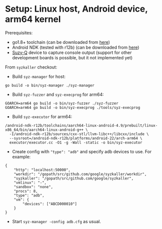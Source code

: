 # Setup: Linux host, Android device, arm64 kernel

Prerequisites:
 - go1.8+ toolchain (can be downloaded from [here](https://golang.org/dl/))
 - Android NDK (tested with r12b) (can be downloaded from [here](https://developer.android.com/ndk/downloads/index.html))
 - [Suzy-Q](https://chromium.googlesource.com/chromiumos/platform/ec/+/master/docs/case_closed_debugging.md) device to capture console output (support for other development boards is possible, but it not implemented yet)

From `syzkaller` checkout:
 - Build `syz-manager` for host:
```
go build -o bin/syz-manager ./syz-manager
```

 - Build `syz-fuzzer` and `syz-execprog` for arm64:
```
GOARCH=arm64 go build -o bin/syz-fuzzer ./syz-fuzzer
GOARCH=arm64 go build -o bin/syz-execprog ./tools/syz-execprog
```

 - Build `syz-executor` for arm64:
```
/android-ndk-r12b/toolchains/aarch64-linux-android-4.9/prebuilt/linux-x86_64/bin/aarch64-linux-android-g++ \
  -I/android-ndk-r12b/sources/cxx-stl/llvm-libc++/libcxx/include \
  --sysroot=/android-ndk-r12b/platforms/android-22/arch-arm64 \
  executor/executor.cc -O1 -g -Wall -static -o bin/syz-executor
```

 - Create config with `"type": "adb"` and specify adb devices to use. For example:
```
{
	"http": "localhost:50000",
	"workdir": "/gopath/src/github.com/google/syzkaller/workdir",
	"syzkaller": "/gopath/src/github.com/google/syzkaller",
	"vmlinux": "-",
	"sandbox": "none",
	"procs": 8,
	"type": "adb",
	"vm": {
		"devices": ["ABCD000010"]
	}
}
```

 - Start `syz-manager -config adb.cfg` as usual.
